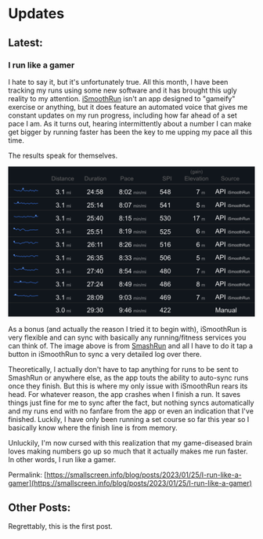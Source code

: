 # Updates

## Latest:
### I run like a gamer
I hate to say it, but it's unfortunately true. All this month, I have been tracking my runs using some new software and it has brought this ugly reality to my attention. [iSmoothRun](https://apps.apple.com/us/app/ismoothrun/id410965399) isn't an app designed to "gameify" exercise or anything, but it does feature an automated voice that gives me constant updates on my run progress, including how far ahead of a set pace I am. As it turns out, hearing intermittently about a number I can make get bigger by running faster has been the key to me upping my pace all this time.

The results speak for themselves.

![A log of runs that shows me getting faster each run](../images/blog/runninglog.jpeg)

As a bonus (and actually the reason I tried it to begin with), iSmoothRun is very flexible and can sync with basically any running/fitness services you can think of. The image above is from [SmashRun](https://smashrun.com/) and all I have to do it tap a button in iSmoothRun to sync a very detailed log over there.

Theoretically, I actually don't have to tap anything for runs to be sent to SmashRun or anywhere else, as the app touts the ability to auto-sync runs once they finish. But this is where my only issue with iSmoothRun rears its head. For whatever reason, the app crashes when I finish a run. It saves things just fine for me to sync after the fact, but nothing syncs automatically and my runs end with no fanfare from the app or even an indication that I've finished. Luckily, I have only been running a set course so far this year so I basically know where the finish line is from memory.

Unluckily, I'm now cursed with this realization that my game-diseased brain loves making numbers go up so much that it actually makes me run faster. In other words, I run like a gamer.

Permalink: [https://smallscreen.info/blog/posts/2023/01/25/I-run-like-a-gamer](https://smallscreen.info/blog/posts/2023/01/25/I-run-like-a-gamer)

## Other Posts:

Regrettably, this is the first post.
